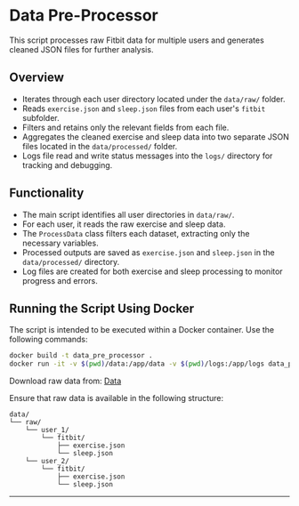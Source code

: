 # Data Pre-Processor

This script processes raw Fitbit data for multiple users and generates cleaned JSON files for further analysis.

## Overview

- Iterates through each user directory located under the `data/raw/` folder.
- Reads `exercise.json` and `sleep.json` files from each user's `fitbit` subfolder.
- Filters and retains only the relevant fields from each file.
- Aggregates the cleaned exercise and sleep data into two separate JSON files located in the `data/processed/` folder.
- Logs file read and write status messages into the `logs/` directory for tracking and debugging.

## Functionality

- The main script identifies all user directories in `data/raw/`.
- For each user, it reads the raw exercise and sleep data.
- The `ProcessData` class filters each dataset, extracting only the necessary variables.
- Processed outputs are saved as `exercise.json` and `sleep.json` in the `data/processed/` directory.
- Log files are created for both exercise and sleep processing to monitor progress and errors.

## Running the Script Using Docker

The script is intended to be executed within a Docker container. Use the following commands:

```bash
docker build -t data_pre_processor .
docker run -it -v $(pwd)/data:/app/data -v $(pwd)/logs:/app/logs data_pre_processor
```

Download raw data from: [Data](https://datasets.simula.no/pmdata/?utm_source=chatgpt.com)

Ensure that raw data is available in the following structure: 
```
data/
└── raw/
    └── user_1/
        └── fitbit/
            ├── exercise.json
            └── sleep.json
    └── user_2/
        └── fitbit/
            ├── exercise.json
            └── sleep.json
```

---

